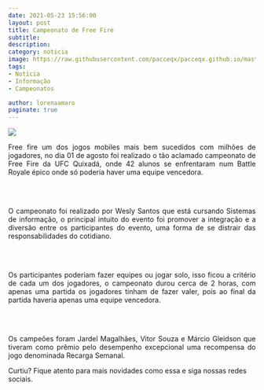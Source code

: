 ```yaml
---
date: 2021-05-23 15:56:00
layout: post
title: Campeonato de Free Fire
subtitle: 
description: 
category: noticia
image: https://raw.githubusercontent.com/pacceqx/pacceqx.github.io/master/assets/pic/capas/freefire.png
tags:
- Notícia
- Informação
- Campeonatos

author: lorenaamaro
paginate: true
---
```


![](https://blog.dankicode.com/wp-content/uploads/2020/02/free-fire.png)
<p style="text-align: justify">
Free fire um dos jogos mobiles mais bem sucedidos com milhões de jogadores, no dia 01 de agosto foi realizado o tão aclamado campeonato de Free Fire da UFC Quixadá, onde 42 alunos se enfrentaram num Battle Royale épico onde só poderia haver uma equipe vencedora.
</p>
<br><br>
<p style="text-align: justify">
O campeonato foi realizado por Wesly Santos que está cursando Sistemas de informação, o principal intuito do evento foi promover a integração e a diversão entre os participantes do evento, uma forma de se distrair das responsabilidades do cotidiano.
</p>
<br><br>
<p style="text-align: justify">
Os participantes poderiam fazer equipes ou jogar solo, isso ficou a critério de cada um dos jogadores, o  campeonato durou cerca de 2 horas, com apenas uma partida os jogadores tinham de fazer valer, pois ao final da partida haveria apenas uma equipe vencedora.
</p>
<br><br>
<p style="text-align: justify">
 Os campeões foram Jardel Magalhães,  Vitor Souza e Márcio Gleidson que tiveram como prêmio pelo desempenho excepcional uma recompensa do jogo denominada Recarga Semanal.
</p>



Curtiu? Fique atento para mais novidades como essa e siga nossas redes sociais.